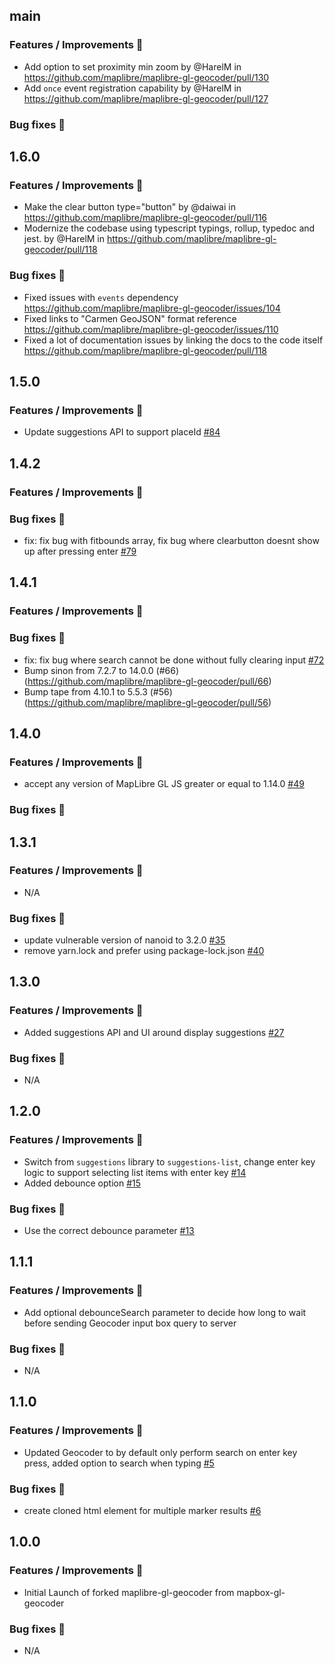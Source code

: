 ## main

### Features / Improvements 🚀

- Add option to set proximity min zoom by @HarelM in https://github.com/maplibre/maplibre-gl-geocoder/pull/130
- Add `once` event registration capability by @HarelM in https://github.com/maplibre/maplibre-gl-geocoder/pull/127

### Bug fixes 🐛

## 1.6.0

### Features / Improvements 🚀

- Make the clear button type="button" by @daiwai in https://github.com/maplibre/maplibre-gl-geocoder/pull/116
- Modernize the codebase using typescript typings, rollup, typedoc and jest. by @HarelM in https://github.com/maplibre/maplibre-gl-geocoder/pull/118

### Bug fixes 🐛

- Fixed issues with `events` dependency https://github.com/maplibre/maplibre-gl-geocoder/issues/104
- Fixed links to "Carmen GeoJSON" format reference https://github.com/maplibre/maplibre-gl-geocoder/issues/110
- Fixed a lot of documentation issues by linking the docs to the code itself https://github.com/maplibre/maplibre-gl-geocoder/pull/118

## 1.5.0

### Features / Improvements 🚀

- Update suggestions API to support placeId [#84](https://github.com/maplibre/maplibre-gl-geocoder/pull/84)

## 1.4.2

### Features / Improvements 🚀

### Bug fixes 🐛

- fix: fix bug with fitbounds array, fix bug where clearbutton doesnt show up after pressing enter [#79](https://github.com/maplibre/maplibre-gl-geocoder/pull/79)

## 1.4.1

### Features / Improvements 🚀

### Bug fixes 🐛

- fix: fix bug where search cannot be done without fully clearing input [#72](https://github.com/maplibre/maplibre-gl-geocoder/pull/72)
- Bump sinon from 7.2.7 to 14.0.0 (#66)(https://github.com/maplibre/maplibre-gl-geocoder/pull/66)
- Bump tape from 4.10.1 to 5.5.3 (#56)(https://github.com/maplibre/maplibre-gl-geocoder/pull/56)

## 1.4.0

### Features / Improvements 🚀

- accept any version of MapLibre GL JS greater or equal to 1.14.0 [#49](https://github.com/maplibre/maplibre-gl-geocoder/pull/49)

### Bug fixes 🐛

## 1.3.1

### Features / Improvements 🚀

- N/A

### Bug fixes 🐛

- update vulnerable version of nanoid to 3.2.0 [#35](https://github.com/maplibre/maplibre-gl-geocoder/pull/35)
- remove yarn.lock and prefer using package-lock.json [#40](https://github.com/maplibre/maplibre-gl-geocoder/pull/40)

## 1.3.0

### Features / Improvements 🚀

- Added suggestions API and UI around display suggestions [#27](https://github.com/maplibre/maplibre-gl-geocoder/pull/27)

### Bug fixes 🐛

- N/A

## 1.2.0

### Features / Improvements 🚀

- Switch from `suggestions` library to `suggestions-list`, change enter key logic to support selecting list items with enter key [#14](https://github.com/maplibre/maplibre-gl-geocoder/pull/14)
- Added debounce option [#15](https://github.com/maplibre/maplibre-gl-geocoder/pull/10)

### Bug fixes 🐛

- Use the correct debounce parameter [#13](https://github.com/maplibre/maplibre-gl-geocoder/pull/13)

## 1.1.1

### Features / Improvements 🚀

- Add optional debounceSearch parameter to decide how long to wait before sending Geocoder input box query to server

### Bug fixes 🐛

- N/A

## 1.1.0

### Features / Improvements 🚀

- Updated Geocoder to by default only perform search on enter key press, added option to search when typing [#5](https://github.com/maplibre/maplibre-gl-geocoder/pull/5)

### Bug fixes 🐛

- create cloned html element for multiple marker results [#6](https://github.com/maplibre/maplibre-gl-geocoder/pull/6)

## 1.0.0

### Features / Improvements 🚀

- Initial Launch of forked maplibre-gl-geocoder from mapbox-gl-geocoder

### Bug fixes 🐛

- N/A
